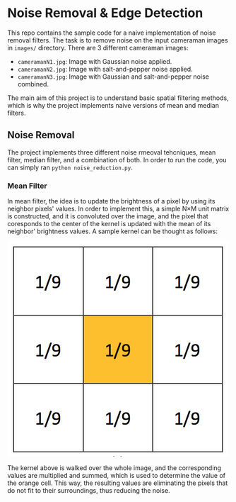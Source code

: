 # Noise Removal & Edge Detection
This repo contains the sample code for a naive implementation of noise removal filters. The task is to remove noise on the input cameraman images in `images/` directory. There are 3 different cameraman images:
* `cameramanN1.jpg`: Image with Gaussian noise applied.
* `cameramanN2.jpg`: Image with salt-and-pepper noise applied.
* `cameramanN3.jpg`: Image with Gaussian and salt-and-pepper noise combined.

The main aim of this project is to understand basic spatial filtering methods, which is why the project implements naive versions of mean and median filters.

## Noise Removal
The project implements three different noise rmeoval tehcniques, mean filter, median filter, and a combination of both. In order to run the code, you can simply ran `python noise_reduction.py`.

### Mean Filter
In mean filter, the idea is to update the brightness of a pixel by using its neighbor pixels' values. In order to implement this, a simple N×M unit matrix is constructed, and it is convoluted over the image, and the pixel that coresponds to the center of the kernel is updated with the mean of its neighbor' brightness values. A sample kernel can be thought as follows:

![Sample 3-by-3 kernel image](docs/kernel.png)

The kernel above is walked over the whole image, and the corresponding values are multiplied and summed, which is used to determine the value of the orange cell. This way, the resulting values are eliminating the pixels that do not fit to their surroundings, thus reducing the noise.